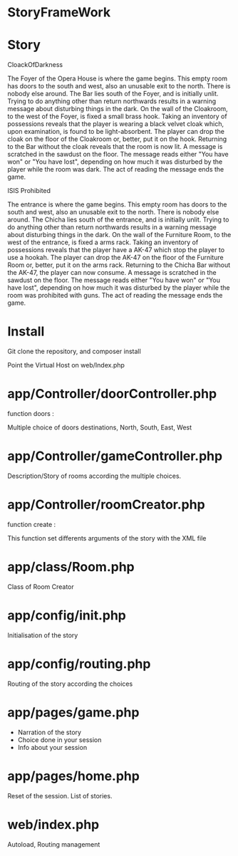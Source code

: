 # StoryFrameWork


# Story

CloackOfDarkness


The Foyer of the Opera House is where the game begins. This empty room has doors to the south and west, also an unusable exit to the north. There is nobody else around.
The Bar lies south of the Foyer, and is initially unlit. Trying to do anything other than return northwards results in a warning message about disturbing things in the dark.
On the wall of the Cloakroom, to the west of the Foyer, is fixed a small brass hook.
Taking an inventory of possessions reveals that the player is wearing a black velvet cloak which, upon examination, is found to be light-absorbent. The player can drop the cloak on the floor of the Cloakroom or, better, put it on the hook.
Returning to the Bar without the cloak reveals that the room is now lit. A message is scratched in the sawdust on the floor.
The message reads either "You have won" or "You have lost", depending on how much it was disturbed by the player while the room was dark.
The act of reading the message ends the game.


ISIS Prohibited

The entrance is where the game begins. This empty room has doors to the south and west, also an unusable exit to the north. There is nobody else around. The Chicha lies south of the entrance, and is initially unlit. Trying to do anything other than return northwards results in a warning message about disturbing things in the dark. On the wall of the Furniture Room, to the west of the entrance, is fixed a arms rack. Taking an inventory of possessions reveals that the player have a AK-47 which stop the player to use a hookah. The player can drop the AK-47 on the floor of the Furniture Room or, better, put it on the arms rack. Returning to the Chicha Bar without the AK-47, the player can now consume. A message is scratched in the sawdust on the floor. The message reads either "You have won" or "You have lost", depending on how much it was disturbed by the player while the room was prohibited with guns. The act of reading the message ends the game.

# Install

Git clone the repository, and composer install

Point the Virtual Host on web/Index.php

# app/Controller/doorController.php

function doors :

Multiple choice of doors destinations, North, South, East, West


# app/Controller/gameController.php


Description/Story of rooms according the multiple choices.


# app/Controller/roomCreator.php


function create :

This function set differents arguments of the story with the XML file


# app/class/Room.php


Class of Room Creator


# app/config/init.php


Initialisation of the story


# app/config/routing.php


Routing of the story according the choices


# app/pages/game.php


-	Narration of the story
-	Choice done in your session
-	Info about your session

# app/pages/home.php


Reset of the session.
List of stories.


# web/index.php


Autoload, Routing management

